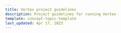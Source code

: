```yaml
---
title: Vertex project guidelines
description: Project guidelines for running Vertex
template: concept-topic-template
last_updated: Apr 17, 2023
---
```

